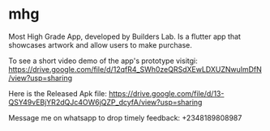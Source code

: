# mhg

Most High Grade App, developed by Builders Lab. Is a flutter app that showcases artwork and allow users to make purchase.

To see a short video demo of the app's prototype visitgi:
https://drive.google.com/file/d/12qfR4_SWh0zeQRSdXEwLDXUZNwulmDfN/view?usp=sharing

Here is the Released Apk file:
https://drive.google.com/file/d/13-QSY49vEBjYR2dQJc4OW6jQZP_dcyfA/view?usp=sharing

Message me on whatsapp to drop timely feedback: +2348189808987
